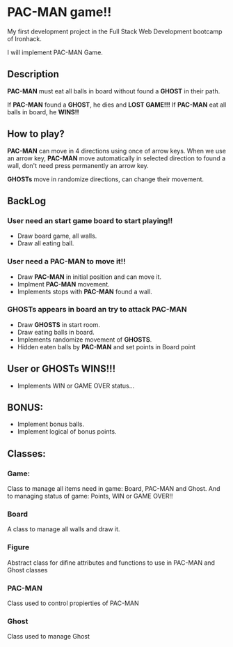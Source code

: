 # PAC-MAN game!!

My first development project in the Full Stack Web Development bootcamp of Ironhack.

I will implement PAC-MAN Game.

## Description
**PAC-MAN** must eat all balls in board without found a **GHOST** in their path. 

If **PAC-MAN** found a **GHOST**, he dies and **LOST GAME!!!**
If **PAC-MAN** eat all balls in board, he **WINS!!**

## How to play?
**PAC-MAN** can move in 4 directions using once of arrow keys. When we use an arrow key, **PAC-MAN** move automatically in selected direction to found a wall, don't need press permanently an arrow key.

**GHOSTs** move in randomize directions, can change their movement.

## BackLog

### User need an start game board to start playing!!
- Draw board game, all walls.
- Draw all eating ball.

### User need a PAC-MAN to move it!!
- Draw **PAC-MAN** in initial position and can move it.
- Implment **PAC-MAN** movement.
- Implements stops with **PAC-MAN** found a wall.

### GHOSTs appears in board an try to attack PAC-MAN
- Draw **GHOSTS** in start room.
- Draw eating balls in board.
- Implements randomize movement of **GHOSTS**.
- Hidden eaten balls by **PAC-MAN** and set points in Board point

## User or GHOSTs WINS!!!
- Implements WIN or GAME OVER status...


## BONUS:
- Implement bonus balls.
- Implement logical of bonus points.

## Classes:
### Game:
Class to manage all items need in game: Board, PAC-MAN and Ghost. And to managing status of game: Points, WIN or GAME OVER!!

### Board
A class to manage all walls and draw it.

### Figure
Abstract class for difine attributes and functions to use in PAC-MAN and Ghost classes

### PAC-MAN
Class used to control propierties of PAC-MAN 

### Ghost
Class used to manage Ghost
